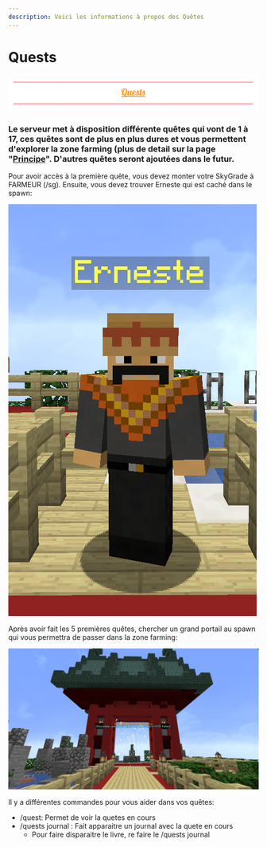 ```yaml
---
description: Voici les informations à propos des Quêtes
---
```


# Quests

![](../.gitbook/assets/capture-decran-2021-04-13-203324.png)

### Le serveur met à disposition différente quêtes qui vont de 1 à 17, ces quêtes sont de plus en plus dures et vous permettent d'explorer la zone farming \(plus de detail sur la page "[Principe](https://wiki.sky-dream.fr/zone-farming/principe)". D'autres quêtes seront ajoutées dans le futur.

Pour avoir accès à la première quête, vous devez monter votre SkyGrade à FARMEUR \(/sg\). Ensuite, vous devez trouver Erneste qui est caché dans le spawn:

![](../.gitbook/assets/capture-decran-2021-04-13-204424.png)

Après avoir fait les 5 premières quêtes, chercher un grand portail au spawn qui vous permettra de passer dans la zone farming:

![](../.gitbook/assets/2021-04-13_20.41.36.png)

Il y a différentes commandes pour vous aider dans vos quêtes:

* /quest: Permet de voir la quetes en cours
* /quests journal : Fait apparaitre un journal avec la quete en cours 
  * Pour faire disparaitre le livre, re faire le /quests journal



